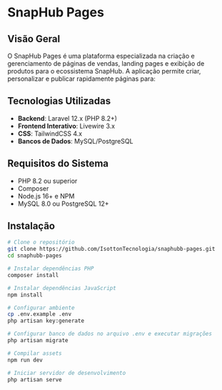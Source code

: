 # SnapHub Pages

## Visão Geral
O SnapHub Pages é uma plataforma especializada na criação e gerenciamento de páginas de vendas, landing pages e exibição de produtos para o ecossistema SnapHub. A aplicação permite criar, personalizar e publicar rapidamente páginas para:

## Tecnologias Utilizadas
- **Backend**: Laravel 12.x (PHP 8.2+)
- **Frontend Interativo**: Livewire 3.x
- **CSS**: TailwindCSS 4.x
- **Bancos de Dados**: MySQL/PostgreSQL

## Requisitos do Sistema
- PHP 8.2 ou superior
- Composer
- Node.js 16+ e NPM
- MySQL 8.0 ou PostgreSQL 12+

## Instalação

```bash
# Clone o repositório
git clone https://github.com/IsottonTecnologia/snaphubb-pages.git
cd snaphubb-pages

# Instalar dependências PHP
composer install

# Instalar dependências JavaScript
npm install

# Configurar ambiente
cp .env.example .env
php artisan key:generate

# Configurar banco de dados no arquivo .env e executar migrações
php artisan migrate

# Compilar assets
npm run dev

# Iniciar servidor de desenvolvimento
php artisan serve
```
